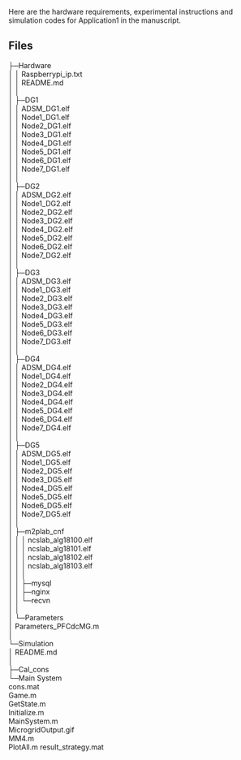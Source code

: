 Here are the hardware requirements, experimental instructions and simulation codes for Application1 in the manuscript.

## Files

├─Hardware  
│  │  Raspberrypi_ip.txt  
│  │  README.md  
│  │    
│  ├─DG1  
│  │      ADSM_DG1.elf  
│  │      Node1_DG1.elf  
│  │      Node2_DG1.elf  
│  │      Node3_DG1.elf  
│  │      Node4_DG1.elf  
│  │      Node5_DG1.elf  
│  │      Node6_DG1.elf   
│  │      Node7_DG1.elf  
│  │        
│  ├─DG2  
│  │      ADSM_DG2.elf  
│  │      Node1_DG2.elf  
│  │      Node2_DG2.elf  
│  │      Node3_DG2.elf  
│  │      Node4_DG2.elf  
│  │      Node5_DG2.elf  
│  │      Node6_DG2.elf  
│  │      Node7_DG2.elf  
│  │        
│  ├─DG3  
│  │      ADSM_DG3.elf  
│  │      Node1_DG3.elf  
│  │      Node2_DG3.elf  
│  │      Node3_DG3.elf  
│  │      Node4_DG3.elf  
│  │      Node5_DG3.elf  
│  │      Node6_DG3.elf  
│  │      Node7_DG3.elf  
│  │        
│  ├─DG4  
│  │      ADSM_DG4.elf  
│  │      Node1_DG4.elf  
│  │      Node2_DG4.elf  
│  │      Node3_DG4.elf  
│  │      Node4_DG4.elf  
│  │      Node5_DG4.elf  
│  │      Node6_DG4.elf  
│  │      Node7_DG4.elf  
│  │        
│  ├─DG5  
│  │      ADSM_DG5.elf  
│  │      Node1_DG5.elf  
│  │      Node2_DG5.elf  
│  │      Node3_DG5.elf  
│  │      Node4_DG5.elf  
│  │      Node5_DG5.elf  
│  │      Node6_DG5.elf  
│  │      Node7_DG5.elf  
│  │        
│  ├─m2plab_cnf  
│  │  │  ncslab_alg18100.elf  
│  │  │  ncslab_alg18101.elf  
│  │  │  ncslab_alg18102.elf  
│  │  │  ncslab_alg18103.elf  
│  │  │    
│  │  ├─mysql  
│  │  ├─nginx  
│  │  └─recvn  
│  │            
│  └─Parameters  
│          Parameters_PFCdcMG.m  
│            
└─Simulation  
    │  README.md  
    │    
    ├─Cal_cons  
    └─Main System  
            cons.mat  
            Game.m  
            GetState.m  
            Initialize.m  
            MainSystem.m  
            MicrogridOutput.gif  
            MM4.m  
            PlotAll.m
            result_strategy.mat
